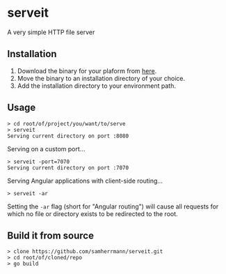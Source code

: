 # serveit
A very simple HTTP file server

## Installation

1. Download the binary for your plaform from [here](https://github.com/samherrmann/serveit/releases/).
2. Move the binary to an installation directory of your choice.
3. Add the installation directory to your environment path.

## Usage

```shell
> cd root/of/project/you/want/to/serve
> serveit
Serving current directory on port :8080
```

Serving on a custom port...
```shell
> serveit -port=7070
Serving current directory on port :7070
```

Serving Angular applications with client-side routing...
```shell
> serveit -ar
```
Setting the `-ar` flag (short for "Angular routing") will cause all requests for which no file or directory exists to be redirected to the root.

## Build it from source

```shell
> clone https://github.com/samherrmann/serveit.git
> cd root/of/cloned/repo
> go build
```





